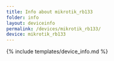 ```yaml
---
title: Info about mikrotik_rb133
folder: info
layout: deviceinfo
permalink: /devices/mikrotik_rb133/
device: mikrotik_rb133
---
```

{% include templates/device_info.md %}
